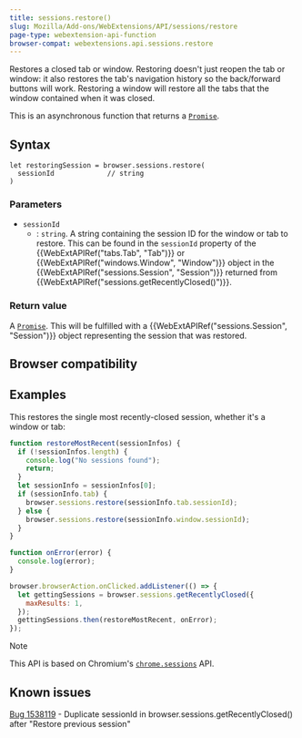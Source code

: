 ```yaml
---
title: sessions.restore()
slug: Mozilla/Add-ons/WebExtensions/API/sessions/restore
page-type: webextension-api-function
browser-compat: webextensions.api.sessions.restore
---
```




Restores a closed tab or window. Restoring doesn't just reopen the tab or window: it also restores the tab's navigation history so the back/forward buttons will work. Restoring a window will restore all the tabs that the window contained when it was closed.

This is an asynchronous function that returns a [`Promise`](/Web/JavaScript/Reference/Global_Objects/Promise).

## Syntax

```js-nolint
let restoringSession = browser.sessions.restore(
  sessionId             // string
)
```

### Parameters

- `sessionId`
  - : `string`. A string containing the session ID for the window or tab to restore. This can be found in the `sessionId` property of the {{WebExtAPIRef("tabs.Tab", "Tab")}} or {{WebExtAPIRef("windows.Window", "Window")}} object in the {{WebExtAPIRef("sessions.Session", "Session")}} returned from {{WebExtAPIRef("sessions.getRecentlyClosed()")}}.

### Return value

A [`Promise`](/Web/JavaScript/Reference/Global_Objects/Promise). This will be fulfilled with a {{WebExtAPIRef("sessions.Session", "Session")}} object representing the session that was restored.

## Browser compatibility



## Examples

This restores the single most recently-closed session, whether it's a window or tab:

```js
function restoreMostRecent(sessionInfos) {
  if (!sessionInfos.length) {
    console.log("No sessions found");
    return;
  }
  let sessionInfo = sessionInfos[0];
  if (sessionInfo.tab) {
    browser.sessions.restore(sessionInfo.tab.sessionId);
  } else {
    browser.sessions.restore(sessionInfo.window.sessionId);
  }
}

function onError(error) {
  console.log(error);
}

browser.browserAction.onClicked.addListener(() => {
  let gettingSessions = browser.sessions.getRecentlyClosed({
    maxResults: 1,
  });
  gettingSessions.then(restoreMostRecent, onError);
});
```



> [!NOTE]
> This API is based on Chromium's [`chrome.sessions`](https://developer.chrome.com/docs/extensions/reference/api/sessions) API.

<!--
// Copyright 2015 The Chromium Authors. All rights reserved.
//
// Redistribution and use in source and binary forms, with or without
// modification, are permitted provided that the following conditions are
// met:
//
//    * Redistributions of source code must retain the above copyright
// notice, this list of conditions and the following disclaimer.
//    * Redistributions in binary form must reproduce the above
// copyright notice, this list of conditions and the following disclaimer
// in the documentation and/or other materials provided with the
// distribution.
//    * Neither the name of Google Inc. nor the names of its
// contributors may be used to endorse or promote products derived from
// this software without specific prior written permission.
//
// THIS SOFTWARE IS PROVIDED BY THE COPYRIGHT HOLDERS AND CONTRIBUTORS
// "AS IS" AND ANY EXPRESS OR IMPLIED WARRANTIES, INCLUDING, BUT NOT
// LIMITED TO, THE IMPLIED WARRANTIES OF MERCHANTABILITY AND FITNESS FOR
// A PARTICULAR PURPOSE ARE DISCLAIMED. IN NO EVENT SHALL THE COPYRIGHT
// OWNER OR CONTRIBUTORS BE LIABLE FOR ANY DIRECT, INDIRECT, INCIDENTAL,
// SPECIAL, EXEMPLARY, OR CONSEQUENTIAL DAMAGES (INCLUDING, BUT NOT
// LIMITED TO, PROCUREMENT OF SUBSTITUTE GOODS OR SERVICES; LOSS OF USE,
// DATA, OR PROFITS; OR BUSINESS INTERRUPTION) HOWEVER CAUSED AND ON ANY
// THEORY OF LIABILITY, WHETHER IN CONTRACT, STRICT LIABILITY, OR TORT
// (INCLUDING NEGLIGENCE OR OTHERWISE) ARISING IN ANY WAY OUT OF THE USE
// OF THIS SOFTWARE, EVEN IF ADVISED OF THE POSSIBILITY OF SUCH DAMAGE.
-->

## Known issues

[Bug 1538119](https://bugzil.la/1538119) - Duplicate sessionId in browser.sessions.getRecentlyClosed() after "Restore previous session"
